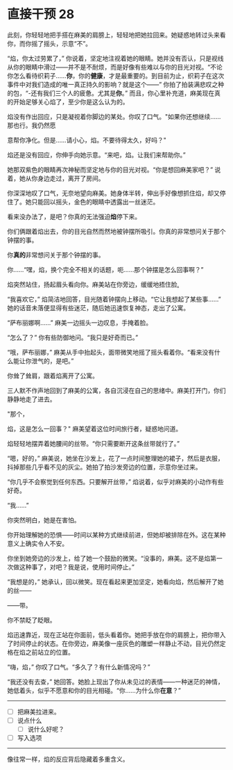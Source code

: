 # 直接干预 28

此刻，你轻轻地把手搭在麻美的肩膀上，轻轻地把她拉回来。她疑惑地转过头来看你，而你摇了摇头，示意“不”。

“焰，你太过劳累了，” 你说着，坚定地注视着她的眼睛。她并没有否认，只是视线从你的眼睛中滑过——并不是不耐烦，而是好像有些难以与你的目光对视。“不论你怎么看待织莉子……**你**，你的**健康**，才是最重要的。到目前为止，织莉子在这次事件中对我们造成的唯一真正持久的影响？就是这个——” 你拍了拍装满悲叹之种的包，“-还有我们三个人的疲惫。尤其是**你**。” 而且，你心里补充道，麻美现在真的开始足够关心焰了，至少你是这么认为的。

焰没有作出回应，只是凝视着你脚边的某处。你叹了口气。"如果你还想继续……那也行。我仍然愿

意帮你净化。但是……请小心，焰。不要待得太久，好吗？"

焰还是没有回应，你伸手向她示意。“来吧，焰。让我们来帮助你。”

她那双紫色的眼睛再次神秘而坚定地与你的目光对视。“你是想回麻美家吧？” 说着，她从你身边走过，离开了房间。

你深深地叹了口气，无奈地望向麻美。她身体半转，伸出手好像想抓住焰，却又停住了。她只能回以摇头，金色的眼睛中透露出一丝迷茫。

看来没办法了，是吧？你真的无法强迫**焰**停下来。

你们俩跟着焰出去，你的目光自然而然地被钟摆所吸引。你真的非常想问关于那个钟摆的事。

你**真的**非常想问关于那个钟摆的事。

你……“嘿，焰，换个完全不相关的话题，呃……那个钟摆是怎么回事啊？”

焰突然站住，扬起眉头看向你。麻美站在你旁边，缓缓地捂住脸[.](https://i.imgur.com/6WLwbnm.png)

“我喜欢它，” 焰简洁地回答，目光随着钟摆向上移动。“它让我想起了某些事……” 她的话音未落便显得有些迷茫，随后她迅速恢复神态，走出了公寓。

“萨布丽娜啊……” 麻美一边摇头一边叹息，手掩着脸。

“怎么了？” 你有些防御地问。“我只是好奇而已。”

“哦，萨布丽娜，” 麻美从手中抬起头，面带微笑地摇了摇头看着你。“看来没有什么能让你泄气的，是吧。”

你耸了耸肩，跟着焰离开了公寓。

三人默不作声地回到了麻美的公寓，各自沉浸在自己的思绪中。麻美打开门，你们静静地走了进去。

"那个，

焰，这是怎么一回事？" 麻美望着这位时间旅行者，疑惑地问道。

焰轻轻地摆弄着她腰间的丝带。“你只需要断开这条丝带就行了。”

“嗯，好的，” 麻美说，她坐在沙发上，花了一点时间整理她的裙子，然后是衣服，抖掉那些几乎看不见的灰尘。她拍了拍沙发旁边的位置，示意你坐过来。

“你几乎不会察觉到任何东西。只要解开丝带，” 焰说着，似乎对麻美的小动作有些好奇。

“我……”

你突然明白，她是在害怕。

你开始理解她的恐惧——时间以某种方式继续前进，但她却被排除在外。这在某种意义上确实令人不安。

你坐到她旁边的沙发上，给了她一个鼓励的微笑。“没事的，麻美。这不是焰第一次做这种事了，对吧？我是说，使用时间停止。”

“我想是的，” 她承认，回以微笑。现在看起来更加坚定，她看向焰，然后解开了她的丝——

——带。

你不禁眨了眨眼。

焰迅速靠近，现在正站在你面前，低头看着你。她把手放在你的肩膀上，把你带入了时间停止的状态。在你旁边，麻美像一座灰色的雕塑一样静止不动，目光仍然定格在焰之前站立的位置。

“嗨，焰，” 你叹了口气。“多久了？有什么新情况吗？”

“我还没有去查，” 她回答。她脸上现出了你从未见过的表情——一种迷茫的神情，她低着头，似乎不愿意和你的目光相碰。“你……为什么你**在意**？”

---

- [ ] 把麻美拉进来。
- [ ] 说点什么
  - [ ] 说什么好呢？
- [ ] 写入选项

---

像往常一样，焰的反应背后隐藏着多重含义。
